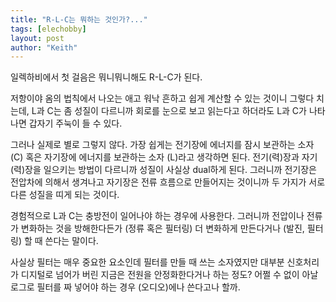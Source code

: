 ```yaml
---
title: "R-L-C는 뭐하는 것인가?..."
tags: [elechobby]
layout: post
author: "Keith"
---
```


일렉하비에서 첫 걸음은 뭐니뭐니해도 R-L-C가 된다.

저항이야 옴의 법칙에서 나오는 애고 워낙 흔하고 쉽게 계산할 수 있는 것이니 그렇다 치는데, L과 C는 좀 성질이 다르니까 회로를 눈으로 보고 읽는다고 하더라도 L과 C가 나타나면 갑자기 주눅이 들 수 있다. 

그러나 실제로 별로 그렇지 않다. 가장 쉽게는 전기장에 에너지를 잠시 보관하는 소자 (C) 혹은 자기장에 에너지를 보관하는 소자 (L)라고 생각하면 된다. 전기(력)장과 자기(력)장을 일으키는 방법이 다르니까 성질이 사실상 dual하게 된다. 그러니까 전기장은 전압차에 의해서 생겨나고 자기장은 전류 흐름으로 만들어지는 것이니까 두 가지가 서로 다른 성질을 띠게 되는 것이다. 

경험적으로 L과 C는 충방전이 일어나야 하는 경우에 사용한다. 그러니까 전압이나 전류가 변화하는 것을 방해한다든가 (정류 혹은 필터링) 더 변화하게 만든다거나 (발진, 필터링) 할 때 쓴다는 말이다. 

사실상 필터는 매우 중요한 요소인데 필터를 만들 때 쓰는 소자였지만 대부분 신호처리가 디지털로 넘어가 버린 지금은 전원을 안정화한다거나 하는 정도? 어쩔 수 없이 아날로그로 필터를 짜 넣어야 하는 경우 (오디오)에나 쓴다고나 할까. 
